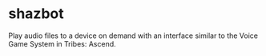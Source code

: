 # shazbot
Play audio files to a device on demand with an interface similar to the Voice Game System in Tribes: Ascend.
